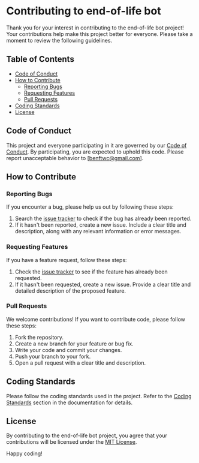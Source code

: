 # Contributing to end-of-life bot

Thank you for your interest in contributing to the end-of-life bot project! Your contributions help make this project better for everyone. Please take a moment to review the following guidelines.

## Table of Contents

- [Code of Conduct](#code-of-conduct)
- [How to Contribute](#how-to-contribute)
  - [Reporting Bugs](#reporting-bugs)
  - [Requesting Features](#requesting-features)
  - [Pull Requests](#pull-requests)
- [Coding Standards](#coding-standards)
- [License](#license)

## Code of Conduct

This project and everyone participating in it are governed by our [Code of Conduct](CODE_OF_CONDUCT.md). By participating, you are expected to uphold this code. Please report unacceptable behavior to [benftwc@gmail.com].

## How to Contribute

### Reporting Bugs

If you encounter a bug, please help us out by following these steps:

1. Search the [issue tracker](https://github.com/tarto-dev/end-of-life-bot/issues) to check if the bug has already been reported.
2. If it hasn't been reported, create a new issue. Include a clear title and description, along with any relevant information or error messages.

### Requesting Features

If you have a feature request, follow these steps:

1. Check the [issue tracker](https://github.com/tarto-dev/end-of-life-bot/issues) to see if the feature has already been requested.
2. If it hasn't been requested, create a new issue. Provide a clear title and detailed description of the proposed feature.

### Pull Requests

We welcome contributions! If you want to contribute code, please follow these steps:

1. Fork the repository.
2. Create a new branch for your feature or bug fix.
3. Write your code and commit your changes.
4. Push your branch to your fork.
5. Open a pull request with a clear title and description.

## Coding Standards

Please follow the coding standards used in the project. Refer to the [Coding Standards](#) section in the documentation for details.

## License

By contributing to the end-of-life bot project, you agree that your contributions will be licensed under the [MIT License](LICENSE).

Happy coding!

